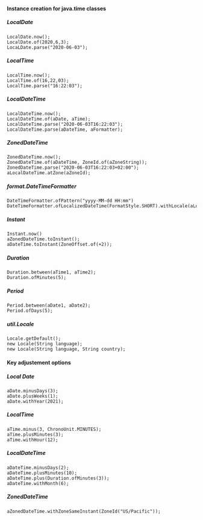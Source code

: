 #### Instance creation for java.time classes
##### LocalDate  
```
LocalDate.now();
LocalDate.of(2020,6,3);
LocaLDate.parse("2020-06-03");
```
##### LocalTime  
```
LocalTime.now();
LocalTime.of(16,22,03);
LocalTime.parse("16:22:03");
```
##### LocalDateTime
```
LocalDateTime.now();
LocalDateTime.of(aDate, aTime);
LocalDateTime.parse("2020-06-03T16:22:03");
LocalDateTime.parse(aDateTime, aFormatter);
```
##### ZonedDateTime
```
ZonedDateTime.now();
ZonedDateTime.of(aDateTime, ZoneId.of(aZoneString));
ZonedDateTime.parse("2020-06-03T16:22:03+02:00");
aLocalDateTime.atZone(aZoneId);

```
##### format.DateTimeFormatter
```
DateTimeFormatter.ofPattern("yyyy-MM-dd HH:mm")
DateTimeFormatter.ofLocalizedDateTime(FormatStyle.SHORT).withLocale(aLocale);
```
##### Instant
```
Instant.now()
aZonedDateTime.toInstant();
aDateTime.toInstant(ZoneOffset.of(+2));
```
##### Duration
```
Duration.between(aTime1, aTime2);
Duration.ofMinutes(5);
```
##### Period
```
Period.between(aDate1, aDate2);
Period.ofDays(5);
```
##### util.Locale
```
Locale.getDefault();
new Locale(String language);
new Locale(String language, String country);
```

#### Key adjustement options
##### Local Date
```
aDate.minusDays(3);
aDate.plusWeeks(1);
aDate.withYear(2021);
```
##### LocalTime
```
aTime.minus(3, ChronoUnit.MINUTES);
aTime.plusMinutes(3);
aTime.withHour(12);
```
##### LocalDateTime
```
aDateTime.minusDays(2);
aDateTime.plusMinutes(10);
aDateTime.plus(Duration.ofMinutes(3));
aDateTime.withMonth(6);
```
##### ZonedDateTime
```
aZonedDateTime.withZoneSameInstant(ZoneId("US/Pacific"));
```
